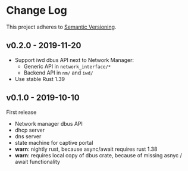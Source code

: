 # Change Log

This project adheres to [Semantic Versioning](http://semver.org/).

## v0.2.0 - 2019-11-20

* Support iwd dbus API next to Network Manager:
  - Generic API in `network_interface/*`
  - Backend API in `nm/` and `iwd/`
* Use stable Rust 1.39

## v0.1.0 - 2019-10-10

First release

* Network manager dbus API
* dhcp server
* dns server
* state machine for captive portal
* **warn**: nightly rust, because async/await requires rust 1.38
* **warn**: requires local copy of dbus crate, because of missing
  asnyc / await functionality
